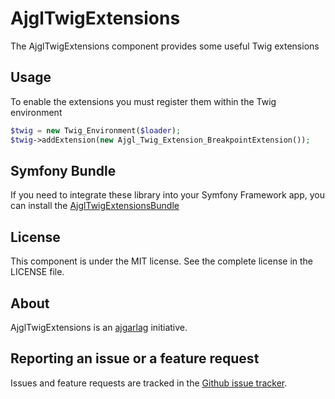 AjglTwigExtensions
==================

The AjglTwigExtensions component provides some useful Twig extensions


Usage
-----

To enable the extensions you must register them within the Twig environment
```php
$twig = new Twig_Environment($loader);
$twig->addExtension(new Ajgl_Twig_Extension_BreakpointExtension());
```


Symfony Bundle
--------------

If you need to integrate these library into your Symfony Framework app, you
can install the [AjglTwigExtensionsBundle](https://github.com/ajgarlag/AjglTwigExtensionsBundle)


License
-------

This component is under the MIT license. See the complete license in the LICENSE file.


About
-----

AjglTwigExtensions is an [ajgarlag](http://aj.garcialagar.es) initiative.


Reporting an issue or a feature request
---------------------------------------

Issues and feature requests are tracked in the [Github issue tracker](https://github.com/ajgarlag/AjglTwigExtensions/issues).

